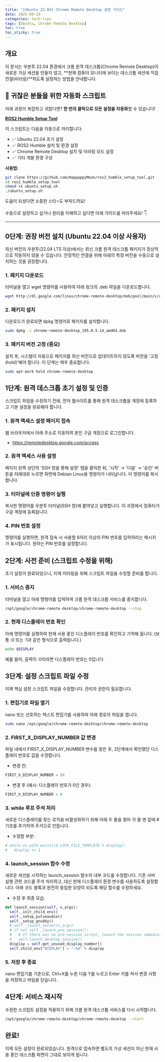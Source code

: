 ```yaml
---
title: "[Ubuntu 22.04] Chrome Remote Desktop 설정 가이드"
date: 2025-09-29
categories: tech-tips
tags: [Ubuntu, Chrome Remote Desktop]
toc: true
toc_sticky: true
---
```


## 개요

이 문서는 우분투 22.04 환경에서 크롬 원격 데스크톱(Chrome Remote Desktop)이 새로운 가상 세션을 만들지 않고, **현재 컴퓨터 모니터에 보이는 데스크톱 세션에 직접 연결(미러링)**하도록 설정하는 방법을 안내합니다.

## 🚀 귀찮은 분들을 위한 자동화 스크립트

아래 과정이 복잡하고 귀찮다면? **한 번의 클릭으로 모든 설정을 자동화**할 수 있습니다!

[**ROS2 Humble Setup Tool**](https://github.com/HapppppyMoon/ros2_humble_setup_tool)

이 스크립트는 다음을 자동으로 처리합니다:
- ✅ Ubuntu 22.04 초기 설정
- ✅ ROS2 Humble 설치 및 환경 설정
- ✅ Chrome Remote Desktop 설치 및 미러링 모드 설정
- ✅ 기타 개발 환경 구성

**사용법:**
```bash
git clone https://github.com/HapppppyMoon/ros2_humble_setup_tool.git
cd ros2_humble_setup_tool
chmod +x ubuntu_setup.sh
./ubuntu_setup.sh
```

도움이 되셨다면 소중한 스타⭐도 부탁드려요!

수동으로 설정하고 싶거나 원리를 이해하고 싶다면 아래 가이드를 따라주세요! 👇

---

## 0단계: 권장 버전 설치 (Ubuntu 22.04 이상 사용자)

최신 버전의 우분투(22.04 LTS 이상)에서는 최신 크롬 원격 데스크톱 패키지가 정상적으로 작동하지 않을 수 있습니다. 안정적인 연결을 위해 아래의 특정 버전을 수동으로 설치하는 것을 권장합니다.

### 1. 패키지 다운로드

터미널을 열고 wget 명령어를 사용하여 아래 링크의 .deb 파일을 다운로드합니다.

```bash
wget http://dl.google.com/linux/chrome-remote-desktop/deb/pool/main/c/chrome-remote-desktop/chrome-remote-desktop_105.0.5.14_amd64.deb
```

### 2. 패키지 설치

다운로드가 완료되면 dpkg 명령어로 패키지를 설치합니다.

```bash
sudo dpkg -i chrome-remote-desktop_105.0.5.14_amd64.deb
```

### 3. 패키지 버전 고정 (중요)

설치 후, 시스템이 자동으로 패키지를 최신 버전으로 업데이트하지 않도록 버전을 '고정(hold)'해야 합니다. 이 단계는 매우 중요합니다.

```bash
sudo apt-mark hold chrome-remote-desktop
```

## 1단계: 원격 데스크톱 초기 설정 및 인증

스크립트 파일을 수정하기 전에, 먼저 웹사이트를 통해 원격 데스크톱을 계정에 등록하고 기본 설정을 완료해야 합니다.

### 1. 원격 액세스 설정 페이지 접속

웹 브라우저에서 아래 주소로 이동하여 본인 구글 계정으로 로그인합니다.
- https://remotedesktop.google.com/access

### 2. 원격 액세스 사용 설정

페이지 왼쪽 상단의 'SSH 창을 통해 설정' 탭을 클릭한 뒤, '시작' → '다음' → '승인' 버튼을 차례대로 누르면 화면에 Debian Linux용 명령어가 나타납니다. 이 명령어를 복사합니다.

### 3. 터미널에 인증 명령어 실행

복사한 명령어를 우분투 터미널(SSH 창)에 붙여넣고 실행합니다. 이 과정에서 컴퓨터가 구글 계정에 등록됩니다.

### 4. PIN 번호 설정

명령어를 실행하면, 원격 접속 시 사용할 6자리 이상의 PIN 번호를 입력하라는 메시지가 표시됩니다. 원하는 PIN 번호를 설정합니다.

## 2단계: 사전 준비 (스크립트 수정을 위해)

초기 설정이 완료되었으니, 이제 미러링을 위해 스크립트 파일을 수정할 준비를 합니다.

### 1. 서비스 중지

터미널을 열고 아래 명령어를 입력하여 크롬 원격 데스크톱 서비스를 중지합니다.

```bash
/opt/google/chrome-remote-desktop/chrome-remote-desktop --stop
```

### 2. 현재 디스플레이 번호 확인

아래 명령어를 실행하여 현재 사용 중인 디스플레이 번호를 확인하고 기억해 둡니다. (보통 :0 또는 :1과 같은 형식으로 출력됩니다.)

```bash
echo $DISPLAY
```

예를 들어, 출력이 :0이라면 디스플레이 번호는 0입니다.

## 3단계: 설정 스크립트 파일 수정

이제 핵심 설정 스크립트 파일을 수정합니다. 관리자 권한이 필요합니다.

### 1. 편집기로 파일 열기

nano 또는 선호하는 텍스트 편집기를 사용하여 아래 경로의 파일을 엽니다.

```bash
sudo nano /opt/google/chrome-remote-desktop/chrome-remote-desktop
```

### 2. FIRST_X_DISPLAY_NUMBER 값 변경

파일 내에서 FIRST_X_DISPLAY_NUMBER 변수를 찾은 후, 2단계에서 확인했던 디스플레이 번호로 값을 수정합니다.

- 변경 전:
```python
FIRST_X_DISPLAY_NUMBER = 99
```

- 변경 후 (예시: 디스플레이 번호가 0인 경우):
```python
FIRST_X_DISPLAY_NUMBER = 0
```

### 3. while 루프 주석 처리

새로운 디스플레이를 찾는 로직을 비활성화하기 위해 아래 두 줄을 찾아 각 줄 맨 앞에 # 기호를 추가하여 주석으로 만듭니다.

- 수정할 부분:
```python
# while os.path.exists(X_LOCK_FILE_TEMPLATE % display):
#   display += 1
```

### 4. launch_session 함수 수정

새로운 세션을 시작하는 launch_session 함수의 내부 코드를 수정합니다. 기존 서버 실행 관련 코드를 주석 처리하고, 대신 현재 디스플레이 환경 변수를 사용하도록 설정합니다. 아래 코드 블록과 완전히 동일한 모양이 되도록 해당 함수를 수정하세요.

- 수정 후 최종 모습:
```python
def launch_session(self, x_args):
  self._init_child_env()
  self._setup_pulseaudio()
  self._setup_gnubby()
  # self._launch_server(x_args)
  # if not self._launch_pre_session():
  #   # If there was no pre-session script, launch the session immediately.
  #   self.launch_desktop_session()
  display = self.get_unused_display_number()
  self.child_env["DISPLAY"] = ":%d" % display
```

### 5. 저장 후 종료

nano 편집기를 기준으로, Ctrl+X를 누른 다음 Y를 누르고 Enter 키를 쳐서 변경 사항을 저장하고 파일을 닫습니다.

## 4단계: 서비스 재시작

수정한 스크립트 설정을 적용하기 위해 크롬 원격 데스크톱 서비스를 다시 시작합니다.

```bash
/opt/google/chrome-remote-desktop/chrome-remote-desktop --start
```

## 완료!

이제 모든 설정이 완료되었습니다. 원격으로 접속하면 별도의 가상 세션이 아닌 현재 사용 중인 데스크톱 화면이 그대로 보이게 됩니다.
